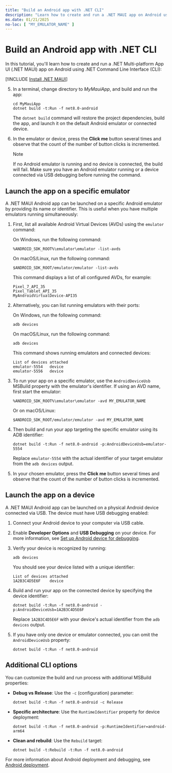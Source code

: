 ```yaml
---
title: "Build an Android app with .NET CLI"
description: "Learn how to create and run a .NET MAUI app on Android using .NET CLI."
ms.date: 01/21/2025
no-loc: [ "MY_EMULATOR_NAME" ]
---
```


# Build an Android app with .NET CLI

In this tutorial, you'll learn how to create and run a .NET Multi-platform App UI (.NET MAUI) app on Android using .NET Command Line Interface (CLI):

[!INCLUDE [Install .NET MAUI](~/includes/install-create.md)]

<!-- markdownlint-disable MD029 -->
5. In a terminal, change directory to *MyMauiApp*, and build and run the app:

    ```dotnetcli
    cd MyMauiApp
    dotnet build -t:Run -f net8.0-android
    ```

    The `dotnet build` command will restore the project dependencies, build the app, and launch it on the default Android emulator or connected device.

6. In the emulator or device, press the **Click me** button several times and observe that the count of the number of button clicks is incremented.

    > [!NOTE]
    > If no Android emulator is running and no device is connected, the build will fail. Make sure you have an Android emulator running or a device connected via USB debugging before running the command.

<!-- markdownlint-enable MD029 -->

## Launch the app on a specific emulator

A .NET MAUI Android app can be launched on a specific Android emulator by providing its name or identifier. This is useful when you have multiple emulators running simultaneously:

1. First, list all available Android Virtual Devices (AVDs) using the `emulator` command:

    On Windows, run the following command:

    ```console
    %ANDROID_SDK_ROOT%\emulator\emulator -list-avds
    ```

    On macOS/Linux, run the following command:

    ```console
    $ANDROID_SDK_ROOT/emulator/emulator -list-avds
    ```

    This command displays a list of all configured AVDs, for example:

    ```console
    Pixel_7_API_35
    Pixel_Tablet_API_35
    MyAndroidVirtualDevice-API35
    ```

2. Alternatively, you can list running emulators with their ports:

    On Windows, run the following command:

    ```console
    adb devices
    ```

    On macOS/Linux, run the following command:

    ```console
    adb devices
    ```

    This command shows running emulators and connected devices:

    ```console
    List of devices attached
    emulator-5554   device
    emulator-5556   device
    ```

<!-- markdownlint-disable MD029 -->
3. To run your app on a specific emulator, use the `AndroidDeviceUsb` MSBuild property with the emulator's identifier. If using an AVD name, first start the emulator:

    ```console
    %ANDROID_SDK_ROOT%\emulator\emulator -avd MY_EMULATOR_NAME
    ```

    Or on macOS/Linux:

    ```console
    $ANDROID_SDK_ROOT/emulator/emulator -avd MY_EMULATOR_NAME
    ```

4. Then build and run your app targeting the specific emulator using its ADB identifier:

    ```dotnetcli
    dotnet build -t:Run -f net8.0-android -p:AndroidDeviceUsb=emulator-5554
    ```

    Replace `emulator-5554` with the actual identifier of your target emulator from the `adb devices` output.

5. In your chosen emulator, press the **Click me** button several times and observe that the count of the number of button clicks is incremented.

<!-- markdownlint-enable MD029 -->

## Launch the app on a device

A .NET MAUI Android app can be launched on a physical Android device connected via USB. The device must have USB debugging enabled:

1. Connect your Android device to your computer via USB cable.
2. Enable **Developer Options** and **USB Debugging** on your device. For more information, see [Set up Android device for debugging](~/android/device/setup.md).
3. Verify your device is recognized by running:

    ```console
    adb devices
    ```

    You should see your device listed with a unique identifier:

    ```console
    List of devices attached
    1A2B3C4D5E6F    device
    ```

<!-- markdownlint-disable MD029 -->
4. Build and run your app on the connected device by specifying the device identifier:

    ```dotnetcli
    dotnet build -t:Run -f net8.0-android -p:AndroidDeviceUsb=1A2B3C4D5E6F
    ```

    Replace `1A2B3C4D5E6F` with your device's actual identifier from the `adb devices` output.

5. If you have only one device or emulator connected, you can omit the `AndroidDeviceUsb` property:

    ```dotnetcli
    dotnet build -t:Run -f net8.0-android
    ```

<!-- markdownlint-enable MD029 -->

## Additional CLI options

You can customize the build and run process with additional MSBuild properties:

- **Debug vs Release**: Use the `-c` (configuration) parameter:

    ```dotnetcli
    dotnet build -t:Run -f net8.0-android -c Release
    ```

- **Specific architecture**: Use the `RuntimeIdentifier` property for device deployment:

    ```dotnetcli
    dotnet build -t:Run -f net8.0-android -p:RuntimeIdentifier=android-arm64
    ```

- **Clean and rebuild**: Use the `Rebuild` target:

    ```dotnetcli
    dotnet build -t:Rebuild -t:Run -f net8.0-android
    ```

For more information about Android deployment and debugging, see [Android deployment](~/android/deployment/index.md).
